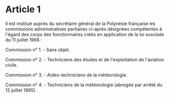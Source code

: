 # Article 1

Il est institué auprès du secrétaire général de la Polynésie française les commissions administratives paritaires ci-après désignées compétentes à l'égard des corps des fonctionnaires créés en application de la loi susvisée du 11 juillet 1966 :

Commission n° 1. - Sans objet.

Commission n° 2. - Techniciens des études et de l'exploitation de l'aviation civile.

Commission n° 3. - Aides-techniciens de la météorologie.

Commission n° 4. - Techniciens de la météorologie (abrogée par arrêté du 12 juillet 1995).
